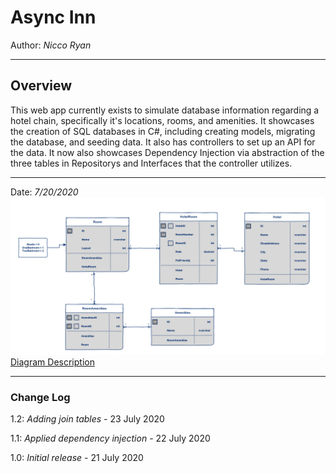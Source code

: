# Async Inn
Author: *Nicco Ryan*

---
## Overview
This web app currently exists to simulate database information regarding a hotel chain, specifically it's locations, rooms, and amenities. It showcases the creation of SQL databases in C#, including creating models, migrating the database, and seeding data. It also has controllers to set up an API for the data. It now also showcases Dependency Injection via abstraction of the three tables in Repositorys and Interfaces that the controller utilizes. 

---

Date: *7/20/2020*
![ERD Diagram](Assets/Async-Inn-ERD.png)
[Diagram Description](https://docs.google.com/document/d/1nppbXbjYCOY2yeuyXozYDU2KQVrGXcFB8_k19UAyZWs/edit)

---

### Change Log
1.2: *Adding join tables* - 23 July 2020

1.1: *Applied dependency injection* - 22 July 2020

1.0: *Initial release* - 21 July 2020
